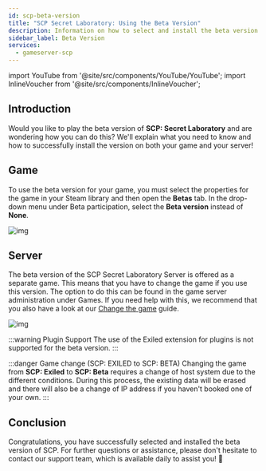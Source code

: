 ```yaml
---
id: scp-beta-version
title: "SCP Secret Laboratory: Using the Beta Version"
description: Information on how to select and install the beta version of SCP Secret Laboratory from ZAP-Hostingg 
sidebar_label: Beta Version
services:
  - gameserver-scp
---
```


import YouTube from '@site/src/components/YouTube/YouTube';
import InlineVoucher from '@site/src/components/InlineVoucher';

## Introduction

Would you like to play the beta version of **SCP: Secret Laboratory** and are wondering how you can do this? We'll explain what you need to know and how to successfully install the version on both your game and your server!

<InlineVoucher />


## Game 

To use the beta version for your game, you must select the properties for the game in your Steam library and then open the **Betas** tab. In the drop-down menu under Beta participation, select the **Beta version** instead of **None**. 

![img](https://screensaver01.zap-hosting.com/index.php/s/BSn8E3D7JBgM6Dy/preview)



## Server

The beta version of the SCP Secret Laboratory Server is offered as a separate game. This means that you have to change the game if you use this version. The option to do this can be found in the game server administration under Games. If you need help with this, we recommend that you also have a look at our [Change the game](gameserver-gameswitch.md) guide. 



![img](https://screensaver01.zap-hosting.com/index.php/s/BZwaxoknbmFKCJB/preview)



:::warning Plugin Support
The use of the Exiled extension for plugins is not supported for the beta version. 
:::

:::danger Game change (SCP: EXILED to SCP: BETA)
Changing the game from **SCP: Exiled** to **SCP: Beta** requires a change of host system due to the different conditions. During this process, the existing data will be erased and there will also be a change of IP address if you haven't booked one of your own. 
:::


## Conclusion

Congratulations, you have successfully selected and installed the beta version of SCP. For further questions or assistance, please don't hesitate to contact our support team, which is available daily to assist you! 🙂






<InlineVoucher />
